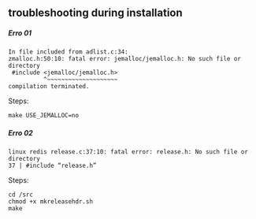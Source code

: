 ## troubleshooting during installation

##### Erro 01
```
In file included from adlist.c:34:
zmalloc.h:50:10: fatal error: jemalloc/jemalloc.h: No such file or directory
 #include <jemalloc/jemalloc.h>
          ^~~~~~~~~~~~~~~~~~~~~
compilation terminated.
```
Steps: 
```
make USE_JEMALLOC=no
```

##### Erro 02 
```
linux redis release.c:37:10: fatal error: release.h: No such file or directory
37 | #include “release.h”
```
Steps: 
```
cd /src
chmod +x mkreleasehdr.sh
make
```
